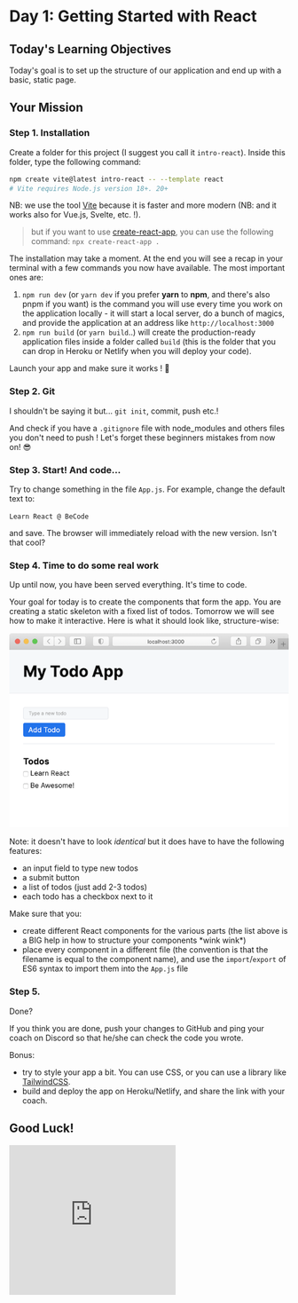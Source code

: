 # Day 1: Getting Started with React

## Today's Learning Objectives

Today's goal is to set up the structure of our application and end up with a basic, static page.

## Your Mission

### Step 1. Installation

Create a folder for this project (I suggest you call it `intro-react`). Inside this folder, type the following command:

```sh
npm create vite@latest intro-react -- --template react
# Vite requires Node.js version 18+. 20+
```

NB: we use the tool [Vite](https://vitejs.dev/guide/) because it is faster and more modern (NB: and it works also for Vue.js, Svelte, etc. !).

> but if you want to use [create-react-app](https://create-react-app.dev/), you can use the following command:
`npx create-react-app .`

The installation may take a moment. At the end you will see a recap in your terminal with a few commands you now have available. The most important ones are:

1. `npm run dev` (or `yarn dev` if you prefer **yarn** to **npm**, and there's also pnpm if you want) is the command you will use every time you work on the application locally - it will start a local server, do a bunch of magics, and provide the application at an address like `http://localhost:3000`
2. `npm run build` (or `yarn build`..) will create the production-ready application files inside a folder called `build` (this is the folder that you can drop in Heroku or Netlify when you will deploy your code).

Launch your app and make sure it works ! 🚀

### Step 2. Git

I shouldn't be saying it but... `git init`, commit, push etc.!

And check if you have a `.gitignore` file with node_modules and others files you don't need to push ! Let's forget these beginners mistakes from now on! 😎

### Step 3. Start! And code...

Try to change something in the file `App.js`. For example, change the default text to:

`Learn React @ BeCode`

and save. The browser will immediately reload with the new version. Isn't that cool?

### Step 4. Time to do some real work

Up until now, you have been served everything. It's time to code.

Your goal for today is to create the components that form the app. You are creating a static skeleton with a fixed list of todos. Tomorrow we will see how to make it interactive. Here is what it should look like, structure-wise:

![](../images/sample-app.png)

Note: it doesn't have to look _identical_ but it does have to have the following features:

- an input field to type new todos
- a submit button
- a list of todos (just add 2-3 todos)
- each todo has a checkbox next to it

Make sure that you:

- create different React components for the various parts (the list above is a BIG help in how to structure your components \*wink wink\*)
- place every component in a different file (the convention is that the filename is equal to the component name), and use the `import`/`export` of ES6 syntax to import them into the `App.js` file

### Step 5.

Done?

If you think you are done, push your changes to GitHub and ping your coach on Discord so that he/she can check the code you wrote.

Bonus: 
- try to style your app a bit. You can use CSS, or you can use a library like [TailwindCSS](https://tailwindcss.com/).
- build and deploy the app on Heroku/Netlify, and share the link with your coach.

## Good Luck!

<div style="width:480px"><iframe allow="fullscreen" frameBorder="0" height="270" src="https://giphy.com/embed/9Tnzp6mvFMibjyYA1v/video" width="300"></iframe></div>